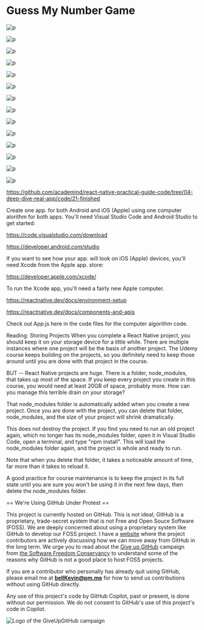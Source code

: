 # Guess My Number Game

![p](https://github.com/bell-kevin/guessMyNumberGame/blob/main/screenShots/1.PNG)

![p](https://github.com/bell-kevin/guessMyNumberGame/blob/main/screenShots/2.PNG)

![p](https://github.com/bell-kevin/guessMyNumberGame/blob/main/screenShots/2a.PNG)

![p](https://github.com/bell-kevin/guessMyNumberGame/blob/main/screenShots/3.PNG)

![p](https://github.com/bell-kevin/guessMyNumberGame/blob/main/screenShots/4.PNG)

![p](https://github.com/bell-kevin/guessMyNumberGame/blob/main/screenShots/5.PNG)

![p](https://github.com/bell-kevin/guessMyNumberGame/blob/main/screenShots/6.PNG)

![p](https://github.com/bell-kevin/guessMyNumberGame/blob/main/screenShots/7.PNG)

![p](https://github.com/bell-kevin/guessMyNumberGame/blob/main/screenShots/8.PNG)

![p](https://github.com/bell-kevin/guessMyNumberGame/blob/main/screenShots/9.PNG)

![p](https://github.com/bell-kevin/guessMyNumberGame/blob/main/screenShots/10.PNG)

![p](https://github.com/bell-kevin/guessMyNumberGame/blob/main/screenShots/11.PNG)

![p](https://github.com/bell-kevin/guessMyNumberGame/blob/main/screenShots/12.PNG)

![p](https://github.com/bell-kevin/guessMyNumberGame/blob/main/screenShots/13.PNG)

https://github.com/academind/react-native-practical-guide-code/tree/04-deep-dive-real-app/code/21-finished

Create one app. for both Android and iOS (Apple) using one computer alorithm for both apps. You'll need Visual Studio Code and Android Studio to get started:

https://code.visualstudio.com/download

https://developer.android.com/studio

If you want to see how your app. will look on iOS (Apple) devices, you'll need Xcode from the Apple app. store:

https://developer.apple.com/xcode/

To run the Xcode app, you'll need a fairly new Apple computer.

https://reactnative.dev/docs/environment-setup

https://reactnative.dev/docs/components-and-apis

Check out App.js here in the code files for the computer algorithm code.

Reading: Storing Projects When you complete a React Native project, you should keep it on your storage device for a little while. There are multiple instances where one project will be the basis of another project. The Udemy course keeps building on the projects, so you definitely need to keep those around until you are done with that project in the course.

BUT -- React Native projects are huge. There is a folder, node_modules, that takes up most of the space. If you keep every project you create in this course, you would need at least 20GB of space, probably more. How can you manage this terrible drain on your storage?

That node_modules folder is automatically added when you create a new project. Once you are done with the project, you can delete that folder, node_modules, and the size of your project will shrink dramatically.

This does not destroy the project. If you find you need to run an old project again, which no longer has its node_modules folder, open it in Visual Studio Code, open a terminal, and type "npm install". This will load the node_modules folder again, and the project is whole and ready to run.

Note that when you delete that folder, it takes a noticeable amount of time, far more than it takes to reload it.

A good practice for course maintenance is to keep the project in its full state until you are sure you won't be using it in the next few days, then delete the node_modules folder.


== We're Using GitHub Under Protest ==

This project is currently hosted on GitHub.  This is not ideal; GitHub is a
proprietary, trade-secret system that is not Free and Open Souce Software
(FOSS).  We are deeply concerned about using a proprietary system like GitHub
to develop our FOSS project. I have a [website](https://bellKevin.me) where the
project contributors are actively discussing how we can move away from GitHub
in the long term.  We urge you to read about the [Give up GitHub](https://GiveUpGitHub.org) campaign 
from [the Software Freedom Conservancy](https://sfconservancy.org) to understand some of the reasons why GitHub is not 
a good place to host FOSS projects.

If you are a contributor who personally has already quit using GitHub, please
email me at **bellKevin@pm.me** for how to send us contributions without
using GitHub directly.

Any use of this project's code by GitHub Copilot, past or present, is done
without our permission.  We do not consent to GitHub's use of this project's
code in Copilot.

![Logo of the GiveUpGitHub campaign](https://sfconservancy.org/img/GiveUpGitHub.png)
